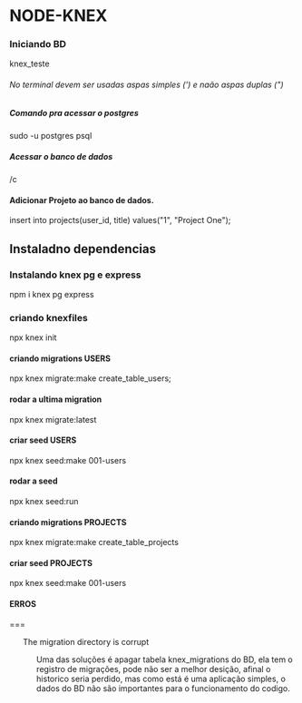 # NODE-KNEX
### Iniciando BD
knex_teste
###### No terminal devem ser usadas aspas simples (') e naão aspas duplas (")
##### Comando pra acessar o postgres
sudo -u postgres psql
##### Acessar o banco de dados
/c <name do banco>
#### Adicionar Projeto ao banco de dados.
insert into projects(user_id, title) values("1", "Project One");
## Instaladno dependencias
### Instalando knex pg e express
npm i knex pg express
### criando knexfiles
npx knex init

#### criando migrations USERS
npx knex migrate:make create_table_users;
#### rodar a ultima migration
npx knex migrate:latest
#### criar seed USERS
npx knex seed:make 001-users
#### rodar a seed
npx knex seed:run

#### criando migrations PROJECTS
npx knex migrate:make create_table_projects

#### criar seed PROJECTS
npx knex seed:make 001-users

#### ERROS
===
<ul> The migration directory is corrupt
<ul> Uma das soluções é apagar tabela knex_migrations do BD, ela tem o registro de migrações,
pode não ser a melhor desição, afinal o historico seria perdido, mas como está é uma aplicação
simples, o dados do BD não são importantes para o funcionamento do codigo.
